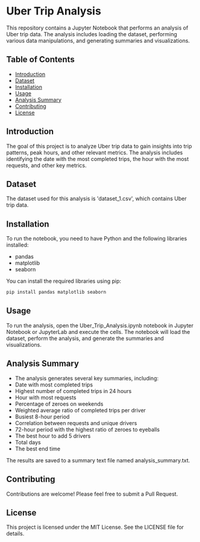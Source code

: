 # Uber Trip Analysis

This repository contains a Jupyter Notebook that performs an analysis of Uber trip data. The analysis includes loading the dataset, performing various data manipulations, and generating summaries and visualizations.

## Table of Contents

- [Introduction](#introduction)
- [Dataset](#dataset)
- [Installation](#installation)
- [Usage](#usage)
- [Analysis Summary](#analysis-summary)
- [Contributing](#contributing)
- [License](#license)

## Introduction

The goal of this project is to analyze Uber trip data to gain insights into trip patterns, peak hours, and other relevant metrics. The analysis includes identifying the date with the most completed trips, the hour with the most requests, and other key metrics.

## Dataset

The dataset used for this analysis is 'dataset_1.csv', which contains Uber trip data.


## Installation

To run the notebook, you need to have Python and the following libraries installed:

- pandas
- matplotlib
- seaborn

You can install the required libraries using pip:

```bash
pip install pandas matplotlib seaborn
```

## Usage

To run the analysis, open the Uber_Trip_Analysis.ipynb notebook in Jupyter Notebook or JupyterLab and execute the cells. The notebook will load the dataset, perform the analysis, and generate the summaries and visualizations.

## Analysis Summary
- The analysis generates several key summaries, including:
- Date with most completed trips
- Highest number of completed trips in 24 hours
- Hour with most requests
- Percentage of zeroes on weekends
- Weighted average ratio of completed trips per driver
- Busiest 8-hour period
- Correlation between requests and unique drivers
- 72-hour period with the highest ratio of zeroes to eyeballs
- The best hour to add 5 drivers
- Total days
- The best end time

The results are saved to a summary text file named analysis_summary.txt.


## Contributing

Contributions are welcome! Please feel free to submit a Pull Request.

## License

This project is licensed under the MIT License. See the LICENSE file for details.
